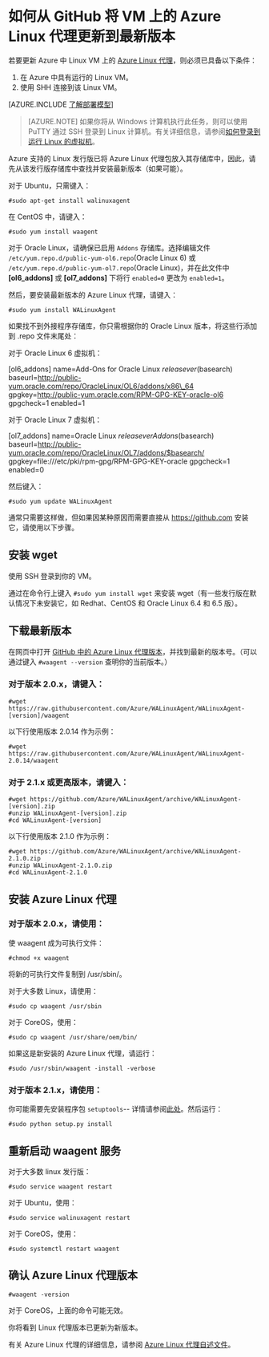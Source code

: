 <properties
	pageTitle="从 GitHub 更新 Azure Linux 代理 | Azure"
	description="了解如何从 Github 将 Azure 中 Linux VM 的 Azure Linux 代理更新到最新版本"
	services="virtual-machines-linux"
	documentationCenter=""
	authors="SuperScottz"
	manager="timlt"
	editor=""
	tags="azure-resource-manager,azure-service-management"/>

<tags
	ms.service="virtual-machines-linux"
	ms.date="12/14/2015"
	wacn.date="01/29/2016"/>


# 如何从 GitHub 将 VM 上的 Azure Linux 代理更新到最新版本

若要更新 Azure 中 Linux VM 上的 [Azure Linux 代理](https://github.com/Azure/WALinuxAgent)，则必须已具备以下条件：

1. 在 Azure 中具有运行的 Linux VM。
2. 使用 SHH 连接到该 Linux VM。

[AZURE.INCLUDE [了解部署模型](../includes/learn-about-deployment-models-both-include.md)]


> [AZURE.NOTE] 如果你将从 Windows 计算机执行此任务，则可以使用 PuTTY 通过 SSH 登录到 Linux 计算机。有关详细信息，请参阅[如何登录到运行 Linux 的虚拟机](/documentation/articles/virtual-machines-linux-classic-log-on/)。

Azure 支持的 Linux 发行版已将 Azure Linux 代理包放入其存储库中，因此，请先从该发行版存储库中查找并安装最新版本（如果可能）。

对于 Ubuntu，只需键入：

    #sudo apt-get install walinuxagent

在 CentOS 中，请键入：

    #sudo yum install waagent

对于 Oracle Linux，请确保已启用 `Addons` 存储库。选择编辑文件 `/etc/yum.repo.d/public-yum-ol6.repo`(Oracle Linux 6) 或 `/etc/yum.repo.d/public-yum-ol7.repo`(Oracle Linux)，并在此文件中 **[ol6\_addons]** 或 **[ol7\_addons]** 下将行 `enabled=0` 更改为 `enabled=1`。

然后，要安装最新版本的 Azure Linux 代理，请键入：

    #sudo yum install WALinuxAgent

如果找不到外接程序存储库，你只需根据你的 Oracle Linux 版本，将这些行添加到 .repo 文件末尾处：

对于 Oracle Linux 6 虚拟机：

  [ol6\_addons] name=Add-Ons for Oracle Linux $releasever ($basearch) baseurl=http://public-yum.oracle.com/repo/OracleLinux/OL6/addons/x86\_64 gpgkey=http://public-yum.oracle.com/RPM-GPG-KEY-oracle-ol6 gpgcheck=1 enabled=1

对于 Oracle Linux 7 虚拟机：

  [ol7\_addons] name=Oracle Linux $releasever Add ons ($basearch) baseurl=http://public-yum.oracle.com/repo/OracleLinux/OL7/addons/$basearch/ gpgkey=file:///etc/pki/rpm-gpg/RPM-GPG-KEY-oracle gpgcheck=1 enabled=0

然后键入：

    #sudo yum update WALinuxAgent

通常只需要这样做，但如果因某种原因而需要直接从 https://github.com 安装它，请使用以下步骤。


## 安装 wget

使用 SSH 登录到你的 VM。

通过在命令行上键入 `#sudo yum install wget` 来安装 wget（有一些发行版在默认情况下未安装它，如 Redhat、CentOS 和 Oracle Linux 6.4 和 6.5 版）。


## 下载最新版本

在网页中打开 [GitHub 中的 Azure Linux 代理版本](https://github.com/Azure/WALinuxAgent/releases)，并找到最新的版本号。（可以通过键入 `#waagent --version` 查明你的当前版本。）

### 对于版本 2.0.x，请键入：

    #wget https://raw.githubusercontent.com/Azure/WALinuxAgent/WALinuxAgent-[version]/waagent  

   以下行使用版本 2.0.14 作为示例：

    #wget https://raw.githubusercontent.com/Azure/WALinuxAgent/WALinuxAgent-2.0.14/waagent  

### 对于 2.1.x 或更高版本，请键入：

    #wget https://github.com/Azure/WALinuxAgent/archive/WALinuxAgent-[version].zip
    #unzip WALinuxAgent-[version].zip
    #cd WALinuxAgent-[version]

   以下行使用版本 2.1.0 作为示例：

    #wget https://github.com/Azure/WALinuxAgent/archive/WALinuxAgent-2.1.0.zip
    #unzip WALinuxAgent-2.1.0.zip  
    #cd WALinuxAgent-2.1.0

## 安装 Azure Linux 代理

### 对于版本 2.0.x，请使用：

 使 waagent 成为可执行文件：

    #chmod +x waagent

 将新的可执行文件复制到 /usr/sbin/。

  对于大多数 Linux，请使用：

    #sudo cp waagent /usr/sbin

  对于 CoreOS，使用：

    #sudo cp waagent /usr/share/oem/bin/

  如果这是新安装的 Azure Linux 代理，请运行：
 
    #sudo /usr/sbin/waagent -install -verbose

### 对于版本 2.1.x，请使用：

你可能需要先安装程序包 `setuptools`-- 详情请参阅[此处](https://pypi.python.org/pypi/setuptools)。然后运行：

    #sudo python setup.py install

## 重新启动 waagent 服务

对于大多数 linux 发行版：

    #sudo service waagent restart

对于 Ubuntu，使用：

    #sudo service walinuxagent restart

对于 CoreOS，使用：

    #sudo systemctl restart waagent

## 确认 Azure Linux 代理版本

    #waagent -version

对于 CoreOS，上面的命令可能无效。

你将看到 Linux 代理版本已更新为新版本。

有关 Azure Linux 代理的详细信息，请参阅 [Azure Linux 代理自述文件](https://github.com/Azure/WALinuxAgent)。

<!---HONumber=Mooncake_0509_2016-->
